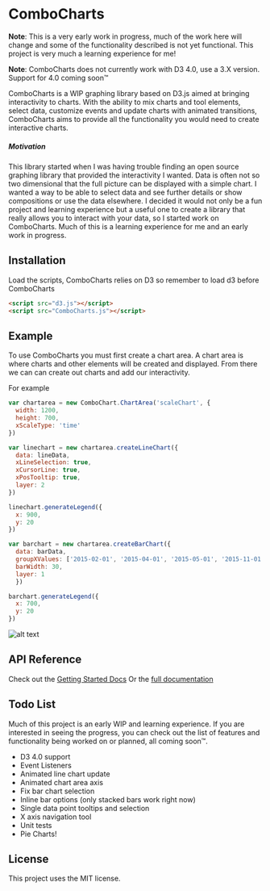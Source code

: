 # ComboCharts

**Note**: This is a very early work in progress, much of the work here will change and some of the functionality described is not yet functional. This project is very much a learning experience for me!

**Note**: ComboCharts does not currently work with D3 4.0, use a 3.X version. Support for 4.0 coming soon™

ComboCharts is a WIP graphing library based on D3.js aimed at bringing interactivity to charts. With the ability to mix charts and tool elements, select data, customize events and update charts with animated transitions, ComboCharts aims to provide all the functionality you would need to create interactive charts.

##### Motivation
This library started when I was having trouble finding an open source graphing library that provided the interactivity I wanted. 
Data is often not so two dimensional that the full picture can be displayed with a simple chart. 
I wanted a way to be able to select data and see further details or show compositions or use the data elsewhere. 
I decided it would not only be a fun project and learning experience but a useful one to create a library that really allows you 
to interact with your data, so I started work on ComboCharts. Much of this is a learning experience for me and an early work in progress.

## Installation

Load the scripts, ComboCharts relies on D3 so remember to load d3 before ComboCharts

```html
<script src="d3.js"></script>
<script src="ComboCharts.js"></script>
```

## Example

To use ComboCharts you must first create a chart area. A chart area is where charts and other elements will be created and displayed. From there we can can create out charts and add our interactivity. 

For example

```javascript
var chartarea = new ComboChart.ChartArea('scaleChart', {
  width: 1200,
  height: 700,
  xScaleType: 'time'
})

var linechart = new chartarea.createLineChart({
  data: lineData,
  xLineSelection: true,
  xCursorLine: true,
  xPosTooltip: true,
  layer: 2
})

linechart.generateLegend({
  x: 900,
  y: 20
})

var barchart = new chartarea.createBarChart({
  data: barData,
  groupXValues: ['2015-02-01', '2015-04-01', '2015-05-01', '2015-11-01'],
  barWidth: 30,
  layer: 1
  })

barchart.generateLegend({
  x: 700,
  y: 20
})
```

![alt text](http://i.imgur.com/Xbj1sZj.jpg "Example Chart")

## API Reference
Check out the [Getting Started Docs](https://github.com/MDeadman/ComboCharts/blob/master/docs/00-GettingStarted.md)
Or the [full documentation](https://github.com/MDeadman/ComboCharts/tree/master/docs)

## Todo List 
Much of this project is an early WIP and learning experience.
If you are interested in seeing the progress, 
you can check out the list of features and functionality being worked on or planned, all coming soon™.

* D3 4.0 support
* Event Listeners
* Animated line chart update  
* Animated chart area axis 
* Fix bar chart selection
* Inline bar options (only stacked bars work right now)
* Single data point tooltips and selection
* X axis navigation tool
* Unit tests
* Pie Charts!

## License
This project uses the MIT license.
